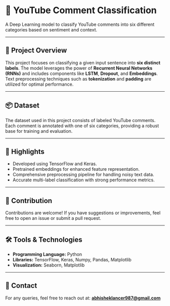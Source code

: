 # 📝 YouTube Comment Classification  
A Deep Learning model to classify YouTube comments into six different categories based on sentiment and context.

---

## 📌 Project Overview  
This project focuses on classifying a given input sentence into **six distinct labels**. The model leverages the power of **Recurrent Neural Networks (RNNs)** and includes components like **LSTM**, **Dropout**, and **Embeddings**. Text preprocessing techniques such as **tokenization** and **padding** are utilized for optimal performance.  

---

## 📦 Dataset  
The dataset used in this project consists of labeled YouTube comments. Each comment is annotated with one of six categories, providing a robust base for training and evaluation.

---

## 🌟 Highlights  
- Developed using TensorFlow and Keras.  
- Pretrained embeddings for enhanced feature representation.  
- Comprehensive preprocessing pipeline for handling noisy text data.  
- Accurate multi-label classification with strong performance metrics.

---

## 🤝 Contribution  
Contributions are welcome! If you have suggestions or improvements, feel free to open an issue or submit a pull request.

---

## 🛠️ Tools & Technologies  
- **Programming Language:** Python  
- **Libraries:** TensorFlow, Keras, Numpy, Pandas, Matplotlib  
- **Visualization:** Seaborn, Matplotlib  

---

## 📧 Contact  
For any queries, feel free to reach out at: **abhisheklancer987@gmail.com**
